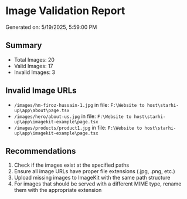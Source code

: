 # Image Validation Report

Generated on: 5/19/2025, 5:59:00 PM

## Summary

- Total Images: 20
- Valid Images: 17
- Invalid Images: 3

## Invalid Image URLs

- `/images/hm-firoz-hussain-1.jpg` in file: `F:\Website to host\starhi-up\app\about\page.tsx`
- `/images/hero/about-us.jpg` in file: `F:\Website to host\starhi-up\app\imagekit-example\page.tsx`
- `/images/products/product1.jpg` in file: `F:\Website to host\starhi-up\app\imagekit-example\page.tsx`

## Recommendations

1. Check if the images exist at the specified paths
2. Ensure all image URLs have proper file extensions (.jpg, .png, etc.)
3. Upload missing images to ImageKit with the same path structure
4. For images that should be served with a different MIME type, rename them with the appropriate extension
